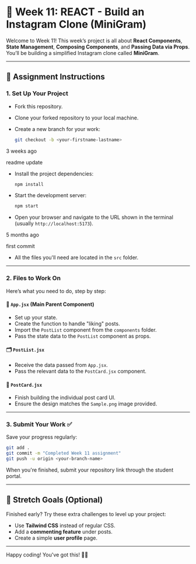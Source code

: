 # 📸 Week 11: REACT - Build an Instagram Clone (MiniGram)

Welcome to Week 11! This week’s project is all about **React Components**, **State Management**, **Composing Components**, and **Passing Data via Props**. You’ll be building a simplified Instagram clone called **MiniGram**.

---

## 🚀 Assignment Instructions

### 1. **Set Up Your Project**

- Fork this repository.
- Clone your forked repository to your local machine.
- Create a new branch for your work:

  ```bash
  git checkout -b <your-firstname-lastname>
  ```

3 weeks ago

readme update
- Install the project dependencies:

  ```bash
  npm install
  ```

- Start the development server:

  ```bash
  npm start
  ```

- Open your browser and navigate to the URL shown in the terminal (usually `http://localhost:5173`).

5 months ago

first commit
- All the files you'll need are located in the `src` folder.

---

### 2. **Files to Work On**

Here’s what you need to do, step by step:

#### 🧩 `App.jsx` (Main Parent Component)

- Set up your state.
- Create the function to handle "liking" posts.
- Import the `PostList` component from the `components` folder.
- Pass the state data to the `PostList` component as props.

#### 🗂 `PostList.jsx`

- Receive the data passed from `App.jsx`.
- Pass the relevant data to the `PostCard.jsx` component.

#### 💌 `PostCard.jsx`

- Finish building the individual post card UI.
- Ensure the design matches the `Sample.png` image provided.

---

### 3. **Submit Your Work ✅**

Save your progress regularly:

```bash
git add .
git commit -m "Completed Week 11 assignment"
git push -u origin <your-branch-name>
```

When you're finished, submit your repository link through the student portal.

---

## 🌟 Stretch Goals (Optional)

Finished early? Try these extra challenges to level up your project:

- Use **Tailwind CSS** instead of regular CSS.
- Add a **commenting feature** under posts.
- Create a simple **user profile** page.

---

Happy coding! You've got this! 💪🔥